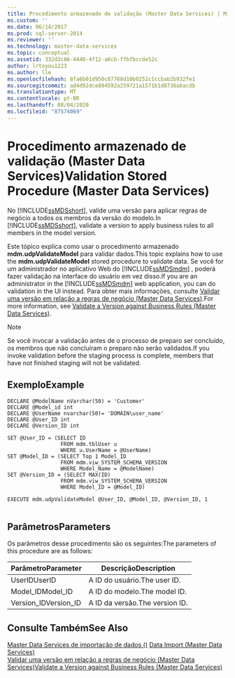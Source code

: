 ```yaml
---
title: Procedimento armazenado de validação (Master Data Services) | Microsoft Docs
ms.custom: ''
ms.date: 06/14/2017
ms.prod: sql-server-2014
ms.reviewer: ''
ms.technology: master-data-services
ms.topic: conceptual
ms.assetid: 332d3c86-4440-4f12-a6cb-ffbfbccde52c
author: lrtoyou1223
ms.author: lle
ms.openlocfilehash: 8fa6b01d950c87768d10b0252c1ccbab2b932fe1
ms.sourcegitcommit: ad4d92dce894592a259721a1571b1d8736abacdb
ms.translationtype: MT
ms.contentlocale: pt-BR
ms.lasthandoff: 08/04/2020
ms.locfileid: "87574069"
---
```

# <a name="validation-stored-procedure-master-data-services"></a><span data-ttu-id="39c86-102">Procedimento armazenado de validação (Master Data Services)</span><span class="sxs-lookup"><span data-stu-id="39c86-102">Validation Stored Procedure (Master Data Services)</span></span>
  <span data-ttu-id="39c86-103">No [!INCLUDE[ssMDSshort](../includes/ssmdsshort-md.md)], valide uma versão para aplicar regras de negócio a todos os membros da versão do modelo.</span><span class="sxs-lookup"><span data-stu-id="39c86-103">In [!INCLUDE[ssMDSshort](../includes/ssmdsshort-md.md)], validate a version to apply business rules to all members in the model version.</span></span>  
  
 <span data-ttu-id="39c86-104">Este tópico explica como usar o procedimento armazenado **mdm.udpValidateModel** para validar dados.</span><span class="sxs-lookup"><span data-stu-id="39c86-104">This topic explains how to use the **mdm.udpValidateModel** stored procedure to validate data.</span></span> <span data-ttu-id="39c86-105">Se você for um administrador no aplicativo Web do [!INCLUDE[ssMDSmdm](../includes/ssmdsmdm-md.md)] , poderá fazer validação na interface do usuário em vez disso.</span><span class="sxs-lookup"><span data-stu-id="39c86-105">If you are an administrator in the [!INCLUDE[ssMDSmdm](../includes/ssmdsmdm-md.md)] web application, you can do validation in the UI instead.</span></span> <span data-ttu-id="39c86-106">Para obter mais informações, consulte [Validar uma versão em relação a regras de negócio &#40;Master Data Services&#41;](validate-a-version-against-business-rules-master-data-services.md).</span><span class="sxs-lookup"><span data-stu-id="39c86-106">For more information, see [Validate a Version against Business Rules &#40;Master Data Services&#41;](validate-a-version-against-business-rules-master-data-services.md).</span></span>  
  
> [!NOTE]  
>  <span data-ttu-id="39c86-107">Se você invocar a validação antes de o processo de preparo ser concluído, os membros que não concluíram o preparo não serão validados.</span><span class="sxs-lookup"><span data-stu-id="39c86-107">If you invoke validation before the staging process is complete, members that have not finished staging will not be validated.</span></span>  
  
## <a name="example"></a><span data-ttu-id="39c86-108">Exemplo</span><span class="sxs-lookup"><span data-stu-id="39c86-108">Example</span></span>  
  
```  
DECLARE @ModelName nVarchar(50) = 'Customer'   
DECLARE @Model_id int   
DECLARE @UserName nvarchar(50)= 'DOMAIN\user_name'   
DECLARE @User_ID int   
DECLARE @Version_ID int   
  
SET @User_ID = (SELECT ID    
                 FROM mdm.tblUser u   
                 WHERE u.UserName = @UserName)   
SET @Model_ID = (SELECT Top 1 Model_ID   
                 FROM mdm.viw_SYSTEM_SCHEMA_VERSION   
                 WHERE Model_Name = @ModelName)   
SET @Version_ID = (SELECT MAX(ID)   
                 FROM mdm.viw_SYSTEM_SCHEMA_VERSION   
                 WHERE Model_ID = @Model_ID)  
  
EXECUTE mdm.udpValidateModel @User_ID, @Model_ID, @Version_ID, 1  
  
```  
  
## <a name="parameters"></a><span data-ttu-id="39c86-109">Parâmetros</span><span class="sxs-lookup"><span data-stu-id="39c86-109">Parameters</span></span>  
 <span data-ttu-id="39c86-110">Os parâmetros desse procedimento são os seguintes:</span><span class="sxs-lookup"><span data-stu-id="39c86-110">The parameters of this procedure are as follows:</span></span>  
  
|<span data-ttu-id="39c86-111">Parâmetro</span><span class="sxs-lookup"><span data-stu-id="39c86-111">Parameter</span></span>|<span data-ttu-id="39c86-112">Descrição</span><span class="sxs-lookup"><span data-stu-id="39c86-112">Description</span></span>|  
|---------------|-----------------|  
|<span data-ttu-id="39c86-113">UserID</span><span class="sxs-lookup"><span data-stu-id="39c86-113">UserID</span></span>|<span data-ttu-id="39c86-114">A ID do usuário.</span><span class="sxs-lookup"><span data-stu-id="39c86-114">The user ID.</span></span>|  
|<span data-ttu-id="39c86-115">Model_ID</span><span class="sxs-lookup"><span data-stu-id="39c86-115">Model_ID</span></span>|<span data-ttu-id="39c86-116">A ID do modelo.</span><span class="sxs-lookup"><span data-stu-id="39c86-116">The model ID.</span></span>|  
|<span data-ttu-id="39c86-117">Version_ID</span><span class="sxs-lookup"><span data-stu-id="39c86-117">Version_ID</span></span>|<span data-ttu-id="39c86-118">A ID da versão.</span><span class="sxs-lookup"><span data-stu-id="39c86-118">The version ID.</span></span>|  
  
## <a name="see-also"></a><span data-ttu-id="39c86-119">Consulte Também</span><span class="sxs-lookup"><span data-stu-id="39c86-119">See Also</span></span>  
 <span data-ttu-id="39c86-120">[Master Data Services de importação de dados &#40;&#41;](overview-importing-data-from-tables-master-data-services.md) </span><span class="sxs-lookup"><span data-stu-id="39c86-120">[Data Import &#40;Master Data Services&#41;](overview-importing-data-from-tables-master-data-services.md) </span></span>  
 [<span data-ttu-id="39c86-121">Validar uma versão em relação a regras de negócio &#40;Master Data Services&#41;</span><span class="sxs-lookup"><span data-stu-id="39c86-121">Validate a Version against Business Rules &#40;Master Data Services&#41;</span></span>](validate-a-version-against-business-rules-master-data-services.md)  
  
  
